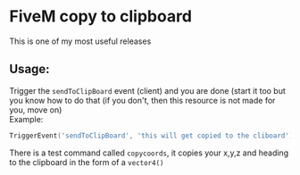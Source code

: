 # FiveM copy to clipboard
 This is one of my most useful releases <br>
## Usage:
Trigger the `sendToClipBoard` event (client) and you are done (start it too but you know how to do that (if you don't, then this resource is not made for you, move on) <br>
Example:
```lua
TriggerEvent('sendToClipBoard', 'this will get copied to the cliboard')
```
There is a test command called `copycoords`, it copies your x,y,z and heading to the clipboard in the form of a `vector4()`
